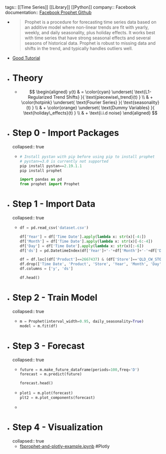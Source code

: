 tags:: [[Time Series]] [[Library]] [[Python]] 
company:: Facebook
documentation:: [Facebook Prophet Github](https://github.com/facebook/prophet)

- > Prophet is a procedure for forecasting time series data based on an additive model where non-linear trends are fit with yearly, weekly, and daily seasonality, plus holiday effects. It works best with time series that have strong seasonal effects and several seasons of historical data. Prophet is robust to missing data and shifts in the trend, and typically handles outliers well.
- [Good Tutorial](https://youtu.be/KvLG1uTC-KU)
- # Theory
	- $$
	  \begin{aligned}
	  y(t) 
	  & = \color{cyan} \underset{
	  	\text{L1-Regularized Trend Shifts}
	  	}{
	  	\text{piecewise\_trend}(t)
	  	} \\
	  & + \color{hotpink} \underset{
	  	\text{Fourier Series}
	    }{
	    \text{seasonality}(t)
	    } \\
	  & + \color{orange} \underset{
	  	\text{Dummy Variables}
	  	}{
	  	\text{holiday\_effects}(t)	
	  	} \\
	  & + \text{i.i.d noise}
	  \end{aligned}
	  $$
- # Step 0 - Import Packages
  collapsed:: true
	- ```python
	  # Install pystan with pip before using pip to install prophet
	  # pystan>=3.0 is currently not supported
	  pip install pystan==2.19.1.1
	  pip install prophet
	  
	  import pandas as pd
	  from prophet import Prophet
	  ```
- # Step 1 - Import Data
  collapsed:: true
	- ```python
	  df = pd.read_csv('dataset.csv')
	  
	  df['Year'] = df['Time Date'].apply(lambda x: str(x)[-4:])
	  df['Month'] = df['Time Date'].apply(lambda x: str(x)[-6:-4])
	  df['Day'] = df['Time Date'].apply(lambda x: str(x)[:-6])
	  df['ds'] = pd.DatetimeIndex(df['Year']+'-'+df['Month']+'-'+df['Day'])
	  
	  df = df.loc[(df['Product']==2667437) & (df['Store']=='QLD_CW_ST0203')]
	  df.drop(['Time Date', 'Product', 'Store', 'Year', 'Month', 'Day'], axis=1, inplace=True)
	  df.columns = ['y', 'ds']
	  
	  df.head()
	  ```
- # Step 2 - Train Model
  collapsed:: true
	- ```python
	  m = Prophet(interval_width=0.95, daily_seasonality=True)
	  model = m.fit(df)
	  ```
- # Step 3 - Forecast
  collapsed:: true
	- ```python
	  future = m.make_future_dataframe(periods=100,freq='D')
	  forecast = m.predict(future)
	  
	  forecast.head()
	  ```
	- ```python
	  plot1 = m.plot(forecast)
	  plt2 = m.plot_components(forecast)
	  ```
	-
- # Step 4 - Visualization
  collapsed:: true
	- [fbprophet-and-plotly-example.ipynb](../assets/fbprophet-and-plotly-example_1657307394127_0.ipynb) #Plotly